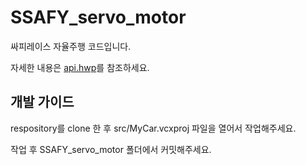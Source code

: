 # SSAFY_servo_motor

싸피레이스 자율주행 코드입니다.

자세한 내용은 [api.hwp](api.hwp)를 참조하세요.

## 개발 가이드

respository를 clone 한 후 src/MyCar.vcxproj 파일을 열어서 작업해주세요.

작업 후 SSAFY_servo_motor 폴더에서 커밋해주세요.